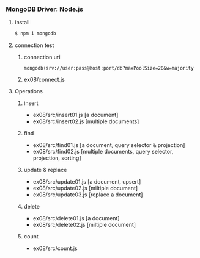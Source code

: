 ### MongoDB Driver: Node.js

1.  install
    
    ```sh
    $ npm i mongodb
    ```

2.  connection test

    1)  connection uri

        ```
        mongodb+srv://user:pass@host:port/db?maxPoolSize=20&w=majority
        
        ```

    2)  ex08/connect.js


3.  Operations

    1)  insert
        - ex08/src/insert01.js  [a document]
        - ex08/src/insert02.js  [multiple documents]

    2)  find
        - ex08/src/find01.js    [a document, query selector & projection]
        - ex08/src/find02.js    [multiple documents, query selector, projection, sorting]

    3)  update & replace
        - ex08/src/update01.js  [a document, upsert]
        - ex08/src/update02.js  [miltiple document] 
        - ex08/src/update03.js  [replace a document] 

    4)  delete
        - ex08/src/delete01.js  [a document]
        - ex08/src/delete02.js  [miltiple document]

    5)  count
        - ex08/src/count.js
